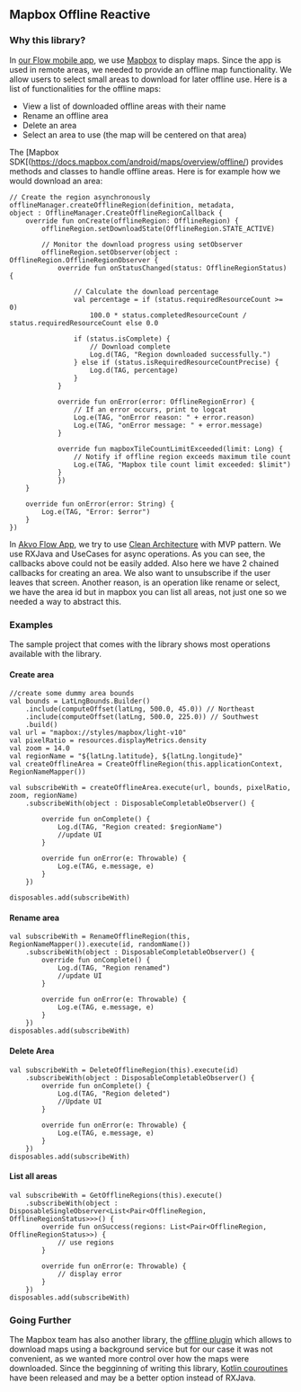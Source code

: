
## Mapbox Offline Reactive

### Why this library?
In [our Flow mobile app](https://github.com/akvo/akvo-flow-mobile), we use [Mapbox](https://github.com/mapbox/mapbox-gl-native-android) to display maps. Since the app is used in remote areas, we needed to provide an offline map functionality. We allow users to select small areas to download for later offline use. Here is a list of functionalities for the offline maps:
  * View a list of downloaded offline areas with their name
  * Rename an offline area
  * Delete an area
  * Select an area to use (the map will be centered on that area)
  
The [Mapbox SDK[(https://docs.mapbox.com/android/maps/overview/offline/) provides methods and classes to handle offline areas. Here is for example how we would download an area:

```
// Create the region asynchronously
offlineManager.createOfflineRegion(definition, metadata,
object : OfflineManager.CreateOfflineRegionCallback {
	override fun onCreate(offlineRegion: OfflineRegion) {
	    offlineRegion.setDownloadState(OfflineRegion.STATE_ACTIVE)
 
	    // Monitor the download progress using setObserver
	    offlineRegion.setObserver(object : OfflineRegion.OfflineRegionObserver {
			override fun onStatusChanged(status: OfflineRegionStatus) {
 
				// Calculate the download percentage
				val percentage = if (status.requiredResourceCount >= 0)
				    100.0 * status.completedResourceCount / status.requiredResourceCount else 0.0
 
				if (status.isComplete) {
				    // Download complete
				    Log.d(TAG, "Region downloaded successfully.")
				} else if (status.isRequiredResourceCountPrecise) {
				    Log.d(TAG, percentage)
				}
			}
 
		    override fun onError(error: OfflineRegionError) {
		        // If an error occurs, print to logcat
		        Log.e(TAG, "onError reason: " + error.reason)
		        Log.e(TAG, "onError message: " + error.message)
		    }
 
		    override fun mapboxTileCountLimitExceeded(limit: Long) {
		        // Notify if offline region exceeds maximum tile count
		        Log.e(TAG, "Mapbox tile count limit exceeded: $limit")
		    }
			})
	}
 
	override fun onError(error: String) {
	    Log.e(TAG, "Error: $error")
	}
})
```
In [Akvo Flow App](https://github.com/akvo/akvo-flow-mobile), we try to use [Clean Architecture](https://blog.cleancoder.com/uncle-bob/2012/08/13/the-clean-architecture.html) with MVP pattern. We use RXJava and UseCases for async operations. As you can see, the callbacks above could not be easily added. Also here we have 2 chained callbacks for creating an area. We also want to unsubscribe if the user leaves that screen. Another reason, is an operation like rename or select, we have the area id but in mapbox you can list all areas, not just one so we needed a way to abstract this.

### Examples
The sample project that comes with the library shows most operations available with the library.

#### Create area

```
//create some dummy area bounds
val bounds = LatLngBounds.Builder()
    .include(computeOffset(latLng, 500.0, 45.0)) // Northeast
    .include(computeOffset(latLng, 500.0, 225.0)) // Southwest
    .build()
val url = "mapbox://styles/mapbox/light-v10"
val pixelRatio = resources.displayMetrics.density
val zoom = 14.0
val regionName = "${latLng.latitude}, ${latLng.longitude}"
val createOfflineArea = CreateOfflineRegion(this.applicationContext, RegionNameMapper())

val subscribeWith = createOfflineArea.execute(url, bounds, pixelRatio, zoom, regionName)
    .subscribeWith(object : DisposableCompletableObserver() {

        override fun onComplete() {
            Log.d(TAG, "Region created: $regionName")
            //update UI
        }

        override fun onError(e: Throwable) {
            Log.e(TAG, e.message, e)
        }
    })

disposables.add(subscribeWith)
```

#### Rename area

```
val subscribeWith = RenameOfflineRegion(this, RegionNameMapper()).execute(id, randomName())
    .subscribeWith(object : DisposableCompletableObserver() {
        override fun onComplete() {
            Log.d(TAG, "Region renamed")
            //update UI
        }

        override fun onError(e: Throwable) {
            Log.e(TAG, e.message, e)
        }
    })
disposables.add(subscribeWith)
```

#### Delete Area

```
val subscribeWith = DeleteOfflineRegion(this).execute(id)
    .subscribeWith(object : DisposableCompletableObserver() {
        override fun onComplete() {
            Log.d(TAG, "Region deleted")
            //Update UI
        }

        override fun onError(e: Throwable) {
            Log.e(TAG, e.message, e)
        }
    })
disposables.add(subscribeWith)
```

#### List all areas

```
val subscribeWith = GetOfflineRegions(this).execute()
    .subscribeWith(object : DisposableSingleObserver<List<Pair<OfflineRegion, OfflineRegionStatus>>>() {
        override fun onSuccess(regions: List<Pair<OfflineRegion, OfflineRegionStatus>>) {
            // use regions
        }

        override fun onError(e: Throwable) {
            // display error
        }
    })
disposables.add(subscribeWith)
```

### Going Further
The Mapbox team has also another library, the [offline plugin](https://docs.mapbox.com/android/plugins/overview/offline/) which allows to download maps using a background service but for our case it was not convenient, as we wanted more control over how the maps were downloaded.
Since the begginning of writing this library, [Kotlin couroutines](https://developer.android.com/kotlin/coroutines) have been released and may be a better option instead of RXJava.
